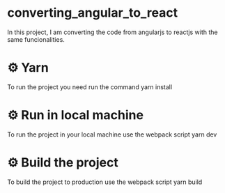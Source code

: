 # converting_angular_to_react
In this project, I am converting the code from angularjs to reactjs with the same funcionalities.

# :gear:  Yarn

To run the project you need run the command yarn install

# :gear:  Run in local machine

To run the project in your local machine use the webpack script yarn dev

# :gear:  Build the project

To build the project to production use the webpack script yarn build


